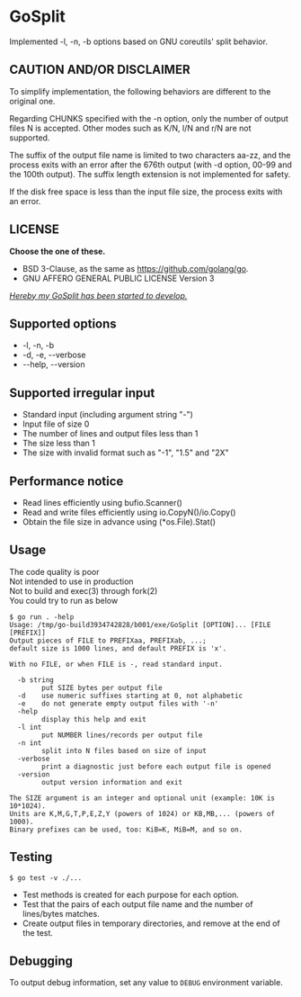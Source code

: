 # GoSplit

Implemented -l, -n, -b options based on GNU coreutils' split behavior.


## CAUTION AND/OR DISCLAIMER

To simplify implementation, the following behaviors are different to the original one.

Regarding CHUNKS specified with the -n option, only the number of output files N is accepted.
Other modes such as K/N, l/N and r/N are not supported.

The suffix of the output file name is limited to two characters aa-zz, and the process exits with an error after the 676th output (with -d option, 00-99 and the 100th output).
The suffix length extension is not implemented for safety.

If the disk free space is less than the input file size, the process exits with an error.

## LICENSE

**Choose the one of these.**

* BSD 3-Clause, as the same as https://github.com/golang/go.
* GNU AFFERO GENERAL PUBLIC LICENSE Version 3

<ins>_Hereby my GoSplit has been started to develop._</ins>


## Supported options

* -l, -n, -b
* -d, -e, --verbose
* --help, --version


## Supported irregular input

* Standard input (including argument string "-")
* Input file of size 0
* The number of lines and output files less than 1
* The size less than 1
* The size with invalid format such as "-1", "1.5" and "2X"


## Performance notice

* Read lines efficiently using bufio.Scanner()
* Read and write files efficiently using io.CopyN()/io.Copy()
* Obtain the file size in advance using (*os.File).Stat()


## Usage

The code quality is poor \
Not intended to use in production \
Not to build and exec(3) through fork(2) \
You could try to run as below

```
$ go run . -help
Usage: /tmp/go-build3934742828/b001/exe/GoSplit [OPTION]... [FILE [PREFIX]]
Output pieces of FILE to PREFIXaa, PREFIXab, ...;
default size is 1000 lines, and default PREFIX is 'x'.

With no FILE, or when FILE is -, read standard input.

  -b string
    	put SIZE bytes per output file
  -d	use numeric suffixes starting at 0, not alphabetic
  -e	do not generate empty output files with '-n'
  -help
    	display this help and exit
  -l int
    	put NUMBER lines/records per output file
  -n int
    	split into N files based on size of input
  -verbose
    	print a diagnostic just before each output file is opened
  -version
    	output version information and exit

The SIZE argument is an integer and optional unit (example: 10K is 10*1024).
Units are K,M,G,T,P,E,Z,Y (powers of 1024) or KB,MB,... (powers of 1000).
Binary prefixes can be used, too: KiB=K, MiB=M, and so on.
```


## Testing

```
$ go test -v ./...
```

* Test methods is created for each purpose for each option.
* Test that the pairs of each output file name and the number of lines/bytes matches.
* Create output files in temporary directories, and remove at the end of the test.


## Debugging

To output debug information, set any value to `DEBUG` environment variable.
